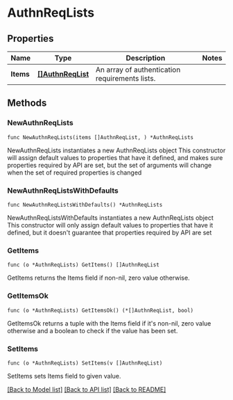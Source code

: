 # AuthnReqLists

## Properties

Name | Type | Description | Notes
------------ | ------------- | ------------- | -------------
**Items** | [**[]AuthnReqList**](AuthnReqList.md) | An array of authentication requirements lists. | 

## Methods

### NewAuthnReqLists

`func NewAuthnReqLists(items []AuthnReqList, ) *AuthnReqLists`

NewAuthnReqLists instantiates a new AuthnReqLists object
This constructor will assign default values to properties that have it defined,
and makes sure properties required by API are set, but the set of arguments
will change when the set of required properties is changed

### NewAuthnReqListsWithDefaults

`func NewAuthnReqListsWithDefaults() *AuthnReqLists`

NewAuthnReqListsWithDefaults instantiates a new AuthnReqLists object
This constructor will only assign default values to properties that have it defined,
but it doesn't guarantee that properties required by API are set

### GetItems

`func (o *AuthnReqLists) GetItems() []AuthnReqList`

GetItems returns the Items field if non-nil, zero value otherwise.

### GetItemsOk

`func (o *AuthnReqLists) GetItemsOk() (*[]AuthnReqList, bool)`

GetItemsOk returns a tuple with the Items field if it's non-nil, zero value otherwise
and a boolean to check if the value has been set.

### SetItems

`func (o *AuthnReqLists) SetItems(v []AuthnReqList)`

SetItems sets Items field to given value.



[[Back to Model list]](../README.md#documentation-for-models) [[Back to API list]](../README.md#documentation-for-api-endpoints) [[Back to README]](../README.md)


